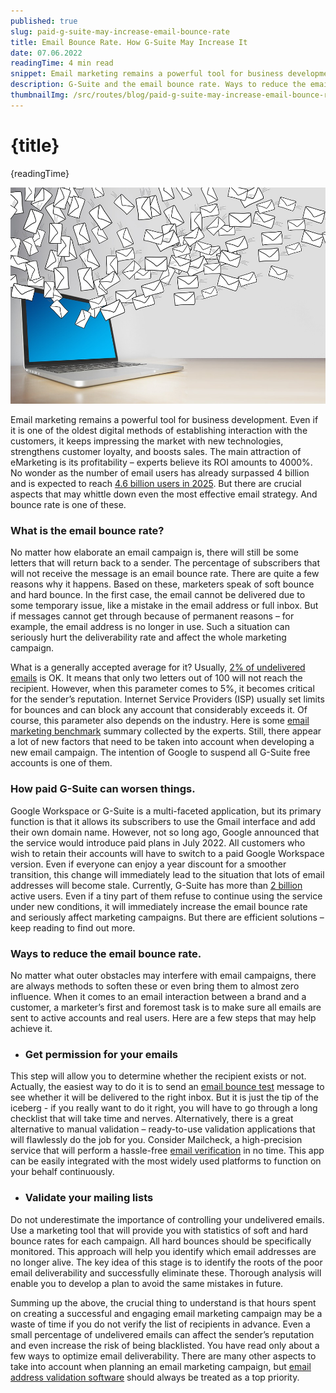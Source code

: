 ```yaml
---
published: true
slug: paid-g-suite-may-increase-email-bounce-rate
title: Email Bounce Rate. How G-Suite May Increase It
date: 07.06.2022
readingTime: 4 min read
snippet: Email marketing remains a powerful tool for business development. Even if it is one of the oldest digital methods of establishing interaction with the customers, it keeps impressing the market with new technologies, strengthens customer loyalty, and boosts sales.
description: G-Suite and the email bounce rate. Ways to reduce the email bounce rate. Check permissions and validation mailing lists
thumbnailImg: /src/routes/blog/paid-g-suite-may-increase-email-bounce-rate/email_960_720.jpg?format=jpg&width=880
---
```


# {title}

{readingTime}

![Email marketing](./email_960_720.jpg?format=webp;jpg;png;avif&srcset&width=880)

Email marketing remains a powerful tool for business development. Even if it is one of the oldest digital methods of establishing interaction with the customers, it keeps impressing the market with new technologies, strengthens customer loyalty, and boosts sales. The main attraction of eMarketing is its profitability – experts believe its ROI amounts to 4000%. No wonder as the number of email users has already surpassed 4 billion and is expected to reach [4.6 billion users in 2025](https://www.statista.com/statistics/255080/number-of-e-mail-users-worldwide/). But there are crucial aspects that may whittle down even the most effective email strategy. And bounce rate is one of these.

### What is the email bounce rate?

No matter how elaborate an email campaign is, there will still be some letters that will return back to a sender. The percentage of subscribers that will not receive the message is an email bounce rate. There are quite a few reasons why it happens. Based on these, marketers speak of soft bounce and hard bounce. In the first case, the email cannot be delivered due to some temporary issue, like a mistake in the email address or full inbox. But if messages cannot get through because of permanent reasons – for example, the email address is no longer in use. Such a situation can seriously hurt the deliverability rate and affect the whole marketing campaign.

What is a generally accepted average for it? Usually, [2% of undelivered emails](https://www.returnpath.com/wp-content/uploads/2015/09/the-ultimate-guide-to-deliverability.pdf) is OK. It means that only two letters out of 100 will not reach the recipient. However, when this parameter comes to 5%, it becomes critical for the sender’s reputation. Internet Service Providers (ISP) usually set limits for bounces and can block any account that considerably exceeds it. Of course, this parameter also depends on the industry. Here is some [email marketing benchmark](https://www.smartinsights.com/email-marketing/email-communications-strategy/statistics-sources-for-email-marketing/) summary collected by the experts. Still, there appear a lot of new factors that need to be taken into account when developing a new email campaign. The intention of Google to suspend all G-Suite free accounts is one of them.

### How paid G-Suite can worsen things.

Google Workspace or G-Suite is a multi-faceted application, but its primary function is that it allows its subscribers to use the Gmail interface and add their own domain name. However, not so long ago, Google announced that the service would introduce paid plans in July 2022. All customers who wish to retain their accounts will have to switch to a paid Google Workspace version. Even if everyone can enjoy a year discount for a smoother transition, this change will immediately lead to the situation that lots of email addresses will become stale. Currently, G-Suite has more than [2 billion](https://findstack.com/gmail-statistics/#:~:text=G%2DSuite%20has%20more%20than%202%20billion%20active%20users&text=Though%20the%20active%20users%20on,%2C%20cloud%20collaboration%2C%20and%20email.) active users. Even if a tiny part of them refuse to continue using the service under new conditions, it will immediately increase the email bounce rate and seriously affect marketing campaigns. But there are efficient solutions – keep reading to find out more.

### Ways to reduce the email bounce rate.

No matter what outer obstacles may interfere with email campaigns, there are always methods to soften these or even bring them to almost zero influence. When it comes to an email interaction between a brand and a customer, a marketer’s first and foremost task is to make sure all emails are sent to active accounts and real users. Here are a few steps that may help achieve it.

- ### Get permission for your emails

This step will allow you to determine whether the recipient exists or not. Actually, the easiest way to do it is to send an [email bounce test](https://mailcheck.co/) message to see whether it will be delivered to the right inbox. But it is just the tip of the iceberg - if you really want to do it right, you will have to go through a long checklist that will take time and nerves. Alternatively, there is a great alternative to manual validation – ready-to-use validation applications that will flawlessly do the job for you. Consider Mailcheck, a high-precision service that will perform a hassle-free [email verification](https://mailcheck.co/) in no time. This app can be easily integrated with the most widely used platforms to function on your behalf continuously.

- ### Validate your mailing lists

Do not underestimate the importance of controlling your undelivered emails. Use a marketing tool that will provide you with statistics of soft and hard bounce rates for each campaign. All hard bounces should be specifically monitored. This approach will help you identify which email addresses are no longer alive. The key idea of this stage is to identify the roots of the poor email deliverability and successfully eliminate these. Thorough analysis will enable you to develop a plan to avoid the same mistakes in future.

Summing up the above, the crucial thing to understand is that hours spent on creating a successful and engaging email marketing campaign may be a waste of time if you do not verify the list of recipients in advance. Even a small percentage of undelivered emails can affect the sender’s reputation and even increase the risk of being blacklisted. You have read only about a few ways to optimize email deliverability. There are many other aspects to take into account when planning an email marketing campaign, but [email address validation software](https://mailcheck.co/) should always be treated as a top priority.
